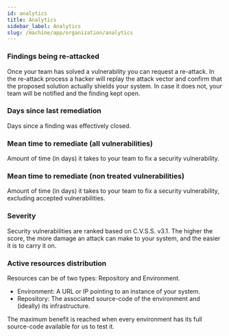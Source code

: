 ```yaml
---
id: analytics
title: Analytics
sidebar_label: Analytics
slug: /machine/app/organization/analytics
---
```


### Findings being re-attacked

Once your team has solved a vulnerability
you can request a re-attack.
In the re-attack process
a hacker will replay the attack vector
and confirm that the proposed solution
actually shields your system.
In case it does not,
your team will be notified
and the finding kept open.

### Days since last remediation

Days since a finding
was effectively closed.

### Mean time to remediate (all vulnerabilities)

Amount of time (in days)
it takes to your team
to fix a security vulnerability.

### Mean time to remediate (non treated vulnerabilities)

Amount of time (in days)
it takes to your team
to fix a security vulnerability,
excluding accepted vulnerabilities.

### Severity

Security vulnerabilities are ranked
based on C.V.S.S. v3.1.
The higher the score,
the more damage an attack
can make to your system,
and the easier it is to carry it on.

### Active resources distribution

Resources can be of two types:
Repository and Environment.

- Environment:
  A URL or IP pointing to an instance
  of your system.
- Repository:
  The associated source-code
  of the environment
  and (ideally) its infrastructure.

The maximum benefit is reached
when every environment
has its full source-code available
for us to test it.
